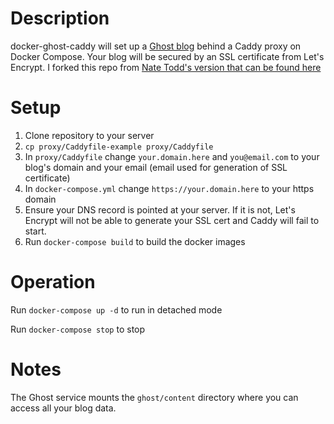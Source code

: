 # Description

docker-ghost-caddy will set up a [Ghost blog](https://ghost.org/) behind a Caddy proxy on Docker Compose. Your blog will be secured by an SSL certificate from Let's Encrypt. I forked this repo from [Nate Todd's version that can be found here](https://github.com/ntodd/docker-ghost-caddy)

# Setup

1. Clone repository to your server
2. `cp proxy/Caddyfile-example proxy/Caddyfile`
3. In `proxy/Caddyfile` change `your.domain.here` and `you@email.com` to your blog's domain and your email (email used for generation of SSL certificate)
4. In `docker-compose.yml` change `https://your.domain.here` to your https domain
5. Ensure your DNS record is pointed at your server. If it is not, Let's Encrypt will not be able to generate your SSL cert and Caddy will fail to start.
6. Run `docker-compose build` to build the docker images

# Operation

Run `docker-compose up -d` to run in detached mode

Run `docker-compose stop` to stop

# Notes

The Ghost service mounts the `ghost/content` directory where you can access all your blog data.
